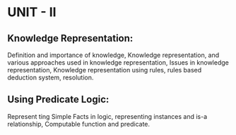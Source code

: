 # UNIT - II 
## Knowledge Representation: 
Definition and importance of knowledge, Knowledge representation, and various approaches used in knowledge representation, Issues in knowledge representation, Knowledge representation using rules, rules based deduction system, resolution. 

## Using Predicate Logic: 
Represent ting Simple Facts in logic, representing instances and is-a relationship, Computable function and predicate. 